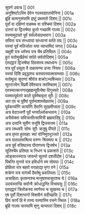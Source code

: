 सुपर्ण उवाच ||	001    
अनुशिष्टोऽस्मि देवेन गालवाज्ञातयोनिना |	001a  
ब्रूहि कामनुसंयामि द्रष्टुं प्रथमतो दिशम् ||	001c  
पूर्वां वा दक्षिणां वाहमथ वा पश्चिमां दिशम् |	002a  
उत्तरां वा द्विजश्रेष्ठ कुतो गच्छामि गालव ||	002c  
यस्यामुदयते पूर्वं सर्वलोकप्रभावनः |	003a  
सविता यत्र सन्ध्यायां साध्यानां वर्तते तपः ||	003c  
यस्यां पूर्वं मतिर्जाता यया व्याप्तमिदं जगत् |	004a  
चक्षुषी यत्र धर्मस्य यत्र चैष प्रतिष्ठितः ||	004c  
हुतं यतोमुखैर्हव्यं सर्पते सर्वतोदिशम् |	005a  
एतद्द्वारं द्विजश्रेष्ठ दिवसस्य तथाध्वनः ||	005c  
यत्र पूर्वं प्रसूता वै दाक्षायण्यः प्रजाः स्त्रियः |	006a  
यस्यां दिशि प्रवृद्धाश्च कश्यपस्यात्मसम्भवाः ||	006c  
यतोमूला सुराणां श्रीर्यत्र शक्रोऽभ्यषिच्यत |	007a  
सुरराज्येन विप्रर्षे देवैश्चात्र तपश्चितम् ||	007c  
एतस्मात्कारणाद्ब्रह्मन्पूर्वेत्येषा दिगुच्यते |	008a  
यस्मात्पूर्वतरे काले पूर्वमेषावृता सुरैः ||	008c  
अत एव च पूर्वेषां पूर्वामाशामवेक्षताम् |	009a  
पूर्वकार्याणि कार्याणि दैवानि सुखमीप्सता ||	009c  
अत्र वेदाञ्जगौ पूर्वं भगवाँल्लोकभावनः |	010a  
अत्रैवोक्ता सवित्रासीत्सावित्री ब्रह्मवादिषु ||	010c  
अत्र दत्तानि सूर्येण यजूंषि द्विजसत्तम |	011a  
अत्र लब्धवरैः सोमः सुरैः क्रतुषु पीयते ||	011c  
अत्र तृप्ता हुतवहाः स्वां योनिमुपभुञ्जते |	012a  
अत्र पातालमाश्रित्य वरुणः श्रियमाप च ||	012c  
अत्र पूर्वं वसिष्ठस्य पौराणस्य द्विजर्षभ |	013a  
सूतिश्चैव प्रतिष्ठा च निधनं च प्रकाशते ||	013c  
ओङ्कारस्यात्र जायन्ते सूतयो दशतीर्दश |	014a  
पिबन्ति मुनयो यत्र हविर्धाने स्म सोमपाः ||	014c  
प्रोक्षिता यत्र बहवो वराहाद्या मृगा वने |	015a  
शक्रेण यत्र भागार्थे दैवतेषु प्रकल्पिताः ||	015c  
अत्राहिताः कृतघ्नाश्च मानुषाश्चासुराश्च ये |	016a  
उदयंस्तान्हि सर्वान्वै क्रोधाद्धन्ति विभावसुः ||	016c  
एतद्द्वारं त्रिलोकस्य स्वर्गस्य च सुखस्य च |	017a  
एष पूर्वो दिशाभागो विशावैनं यदीच्छसि ||	017c  
प्रियं कार्यं हि मे तस्य यस्यास्मि वचने स्थितः |	018a  
ब्रूहि गालव यास्यामि शृणु चाप्यपरां दिशम् ||	018c  
